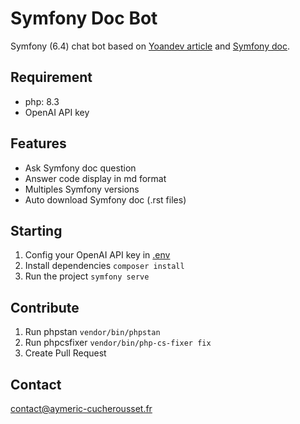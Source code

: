 # Symfony Doc Bot

Symfony (6.4) chat bot based on [Yoandev article](https://yoandev.co/construire-un-rag-en-php-avec-la-doc-de-symfony-llphant-et-openai) and [Symfony doc](https://github.com/symfony/symfony-docs).

## Requirement

- php: 8.3
- OpenAI API key

## Features

- Ask Symfony doc question
- Answer code display in md format
- Multiples Symfony versions
- Auto download Symfony doc (.rst files)

## Starting

1. Config your OpenAI API key in [.env](.env)
2. Install dependencies `composer install`
3. Run the project `symfony serve`

## Contribute

1. Run phpstan `vendor/bin/phpstan`
2. Run phpcsfixer `vendor/bin/php-cs-fixer fix`
3. Create Pull Request

## Contact

<contact@aymeric-cucherousset.fr>
